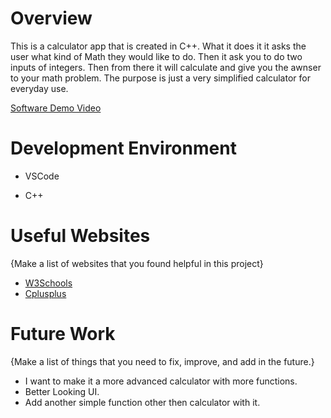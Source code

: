# Overview
This is a calculator app that is created in C++. What it does it it asks the user what kind of Math they would like to do. Then it ask you to do two inputs of integers. Then from there it will calculate and give you the awnser to your math problem. The purpose is just a very simplified calculator for everyday use.

[Software Demo Video](https://youtu.be/qGQOR1pxGrc)

# Development Environment

* VSCode

* C++

# Useful Websites

{Make a list of websites that you found helpful in this project}
* [W3Schools](https://www.w3schools.com/)
* [Cplusplus](https://www.cplusplus.com/forum/)

# Future Work

{Make a list of things that you need to fix, improve, and add in the future.}
* I want to make it a more advanced calculator with more functions.
* Better Looking UI.
* Add another simple function other then calculator with it.